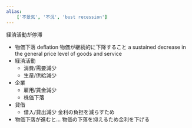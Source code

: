 ```yaml
---
alias:
    ['不景気', '不況', 'bust recession']
---
```

経済活動が停滞
- 物価下落 deflation
    物価が継続的に下降すること
    a sustained decrease in the general price level of goods and service
- 経済活動
    - 消費/需要減少
    - 生産/供給減少
- 企業
    - 雇用/賃金減少
    - 株価下落
- 貸借
    - 借入/貸出減少
        金利の負担を減らすため
- 物価下落が進むと…
    物価の下落を抑えるため金利を下げる